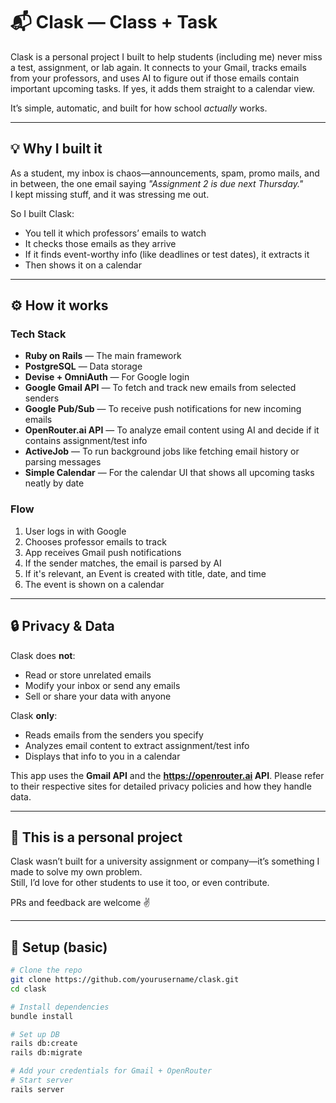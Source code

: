 # 📬 Clask — Class + Task

Clask is a personal project I built to help students (including me) never miss a test, assignment, or lab again. It connects to your Gmail, tracks emails from your professors, and uses AI to figure out if those emails contain important upcoming tasks. If yes, it adds them straight to a calendar view.

It’s simple, automatic, and built for how school *actually* works.

---

## 💡 Why I built it

As a student, my inbox is chaos—announcements, spam, promo mails, and in between, the one email saying *"Assignment 2 is due next Thursday."*  
I kept missing stuff, and it was stressing me out.

So I built Clask:  
- You tell it which professors’ emails to watch  
- It checks those emails as they arrive  
- If it finds event-worthy info (like deadlines or test dates), it extracts it  
- Then shows it on a calendar

---

## ⚙️ How it works

### Tech Stack

- **Ruby on Rails** — The main framework
- **PostgreSQL** — Data storage
- **Devise + OmniAuth** — For Google login
- **Google Gmail API** — To fetch and track new emails from selected senders
- **Google Pub/Sub** — To receive push notifications for new incoming emails
- **OpenRouter.ai API** — To analyze email content using AI and decide if it contains assignment/test info
- **ActiveJob** — To run background jobs like fetching email history or parsing messages
- **Simple Calendar** — For the calendar UI that shows all upcoming tasks neatly by date

### Flow

1. User logs in with Google
2. Chooses professor emails to track
3. App receives Gmail push notifications
4. If the sender matches, the email is parsed by AI
5. If it's relevant, an Event is created with title, date, and time
6. The event is shown on a calendar

---

## 🔒 Privacy & Data

Clask does **not**:
- Read or store unrelated emails
- Modify your inbox or send any emails
- Sell or share your data with anyone

Clask **only**:
- Reads emails from the senders you specify
- Analyzes email content to extract assignment/test info
- Displays that info to you in a calendar

This app uses the **Gmail API** and the **https://openrouter.ai API**. Please refer to their respective sites for detailed privacy policies and how they handle data.

---

## 🧪 This is a personal project

Clask wasn’t built for a university assignment or company—it’s something I made to solve my own problem.  
Still, I’d love for other students to use it too, or even contribute.

PRs and feedback are welcome ✌️

---

## 📌 Setup (basic)

```bash
# Clone the repo
git clone https://github.com/yourusername/clask.git
cd clask

# Install dependencies
bundle install

# Set up DB
rails db:create
rails db:migrate

# Add your credentials for Gmail + OpenRouter
# Start server
rails server

